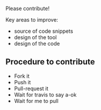 Please contribute!

Key areas to improve:

 - source of code snippets
 - design of the tool
 - design of the code

## Procedure to contribute

 - Fork it
 - Push it
 - Pull-request it
 - Wait for travis to say a-ok
 - Wait for me to pull
